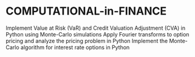# COMPUTATIONAL-in-FINANCE
 
Implement Value at Risk (VaR) and Credit Valuation Adjustment (CVA) in Python using Monte-Carlo simulations
Apply Fourier transforms to option pricing and analyze the pricing problem in Python
Implement the Monte-Carlo algorithm for interest rate options in Python
